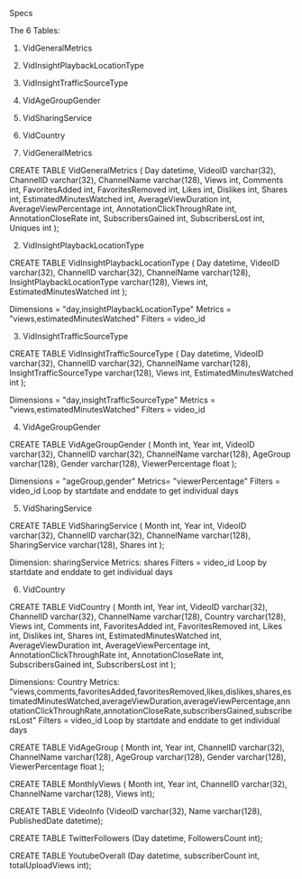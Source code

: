 Specs 

The 6 Tables:
1. VidGeneralMetrics
2. VidInsightPlaybackLocationType
3. VidInsightTrafficSourceType
4. VidAgeGroupGender
5. VidSharingService
6. VidCountry
 
1. VidGeneralMetrics
 
CREATE TABLE VidGeneralMetrics
(
Day datetime,
VideoID varchar(32),
ChannelID varchar(32),
ChannelName varchar(128),
Views int,
Comments int, 
FavoritesAdded int, 
FavoritesRemoved int,
Likes int,
Dislikes int,
Shares int,
EstimatedMinutesWatched int,
AverageViewDuration int,
AverageViewPercentage int,
AnnotationClickThroughRate int,
AnnotationCloseRate int,
SubscribersGained int,
SubscribersLost int,
Uniques int
);

                                               
 
2. VidInsightPlaybackLocationType
 
CREATE TABLE VidInsightPlaybackLocationType
(
Day datetime,
VideoID varchar(32),
ChannelID varchar(32),
ChannelName varchar(128),
InsightPlaybackLocationType varchar(128),
Views int,
EstimatedMinutesWatched int
);
 
Dimensions = "day,insightPlaybackLocationType"
Metrics =  "views,estimatedMinutesWatched"
Filters = video_id
 
3. VidInsightTrafficSourceType
 
CREATE TABLE VidInsightTrafficSourceType
(
Day datetime,
VideoID varchar(32),
ChannelID varchar(32),
ChannelName varchar(128),
InsightTrafficSourceType varchar(128),
Views int,
EstimatedMinutesWatched int
);
 
Dimensions = "day,insightTrafficSourceType"
Metrics = "views,estimatedMinutesWatched"
Filters = video_id
 
4. VidAgeGroupGender
 
CREATE TABLE VidAgeGroupGender
(
Month int,
Year int,
VideoID varchar(32),
ChannelID varchar(32),
ChannelName varchar(128),
AgeGroup varchar(128),
Gender varchar(128),
ViewerPercentage float
);
 
Dimensions = "ageGroup,gender"
Metrics= "viewerPercentage"
Filters = video_id
Loop by startdate and enddate to get individual days
 
5. VidSharingService
 
CREATE TABLE VidSharingService
(
Month int,
Year int,
VideoID varchar(32),
ChannelID varchar(32),
ChannelName varchar(128),
SharingService varchar(128),
Shares int
);
 
Dimension: sharingService
Metrics: shares
Filters = video_id
Loop by startdate and enddate to get individual days
 
6. VidCountry
 
CREATE TABLE VidCountry
(
Month int,
Year int,
VideoID varchar(32),
ChannelID varchar(32),
ChannelName varchar(128),
Country varchar(128),
Views int,
Comments int, 
FavoritesAdded int, 
FavoritesRemoved int,
Likes int,
Dislikes int,
Shares int,
EstimatedMinutesWatched int,
AverageViewDuration int,
AverageViewPercentage int,
AnnotationClickThroughRate int,
AnnotationCloseRate int,
SubscribersGained int,
SubscribersLost int
);
 
Dimensions: Country
Metrics: "views,comments,favoritesAdded,favoritesRemoved,likes,dislikes,shares,estimatedMinutesWatched,averageViewDuration,averageViewPercentage,annotationClickThroughRate,annotationCloseRate,subscribersGained,subscribersLost"
Filters = video_id
Loop by startdate and enddate to get individual days

 
 
CREATE TABLE VidAgeGroup
(
Month int,
Year int,
ChannelID varchar(32),
ChannelName varchar(128),
AgeGroup varchar(128),
Gender varchar(128),
ViewerPercentage float
);
 
CREATE TABLE MonthlyViews ( Month int, Year int, ChannelID varchar(32), ChannelName varchar(128), Views int);
 
 
CREATE TABLE VideoInfo (VideoID varchar(32), Name varchar(128), PublishedDate datetime);
 
CREATE TABLE TwitterFollowers (Day datetime, FollowersCount int);
 
CREATE TABLE YoutubeOverall (Day datetime, subscriberCount int, totalUploadViews int);
 
